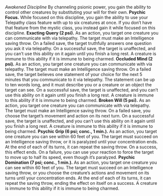 *Awakened Discipline*
By channeling psionic power, you gain the ability to control other creatures by substituting your will for their own.
**Psychic Focus.** While focused on this discipline, you gain the ability to use your Telepathy class feature with up to six creatures at once. If you don’t have that feature from the mystic class, you instead gain it while focused on this discipline.
**Exacting Query (2 psi).** As an action, you target one creature you can communicate with via telepathy. The target must make an Intelligence saving throw. On a failed save, the target truthfully answers one question you ask it via telepathy. On a successful save, the target is unaffected, and you can’t use this ability on it again until you finish a long rest. A creature is immune to this ability if it is immune to being charmed.
**Occluded Mind (2 psi).** As an action, you target one creature you can communicate with via telepathy. The target must make an Intelligence saving throw. On a failed save, the target believes one statement of your choice for the next 5 minutes that you communicate to it via telepathy. The statement can be up to ten words long, and it must describe you or a creature or an object the target can see. On a successful save, the target is unaffected, and you can’t use this ability on it again until you finish a long rest. A creature is immune to this ability if it is immune to being charmed.
**Broken Will (5 psi).** As an action, you target one creature you can communicate with via telepathy. The target must make an Intelligence saving throw. On a failed save, you choose the target’s movement and action on its next turn. On a successful save, the target is unaffected, and you can’t use this ability on it again until you finish a long rest. A creature is immune to this ability if it is immune to being charmed.
**Psychic Grip (6 psi; conc., 1 min.).** As an action, you target one creature you can see within 60 feet of you. The target must succeed on an Intelligence saving throw, or it is paralyzed until your concentration ends. At the end of each of its turns, it can repeat the saving throw. On a success, this effect ends. On a failure, you can use your reaction to force the target to move up to half its speed, even though it’s paralyzed.
**Psychic Domination (7 psi; conc., 1 min.).** As an action, you target one creature you can see within 60 feet of you. The target must succeed on an Intelligence saving throw, or you choose the creature’s actions and movement on its turns until your concentration ends. At the end of each of its turns, it can repeat the saving throw, ending the effect on itself on a success. A creature is immune to this ability if it is immune to being charmed.